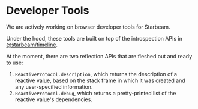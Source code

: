 # Developer Tools

We are actively working on browser developer tools for Starbeam.

Under the hood, these tools are built on top of the introspection APIs in [@starbeam/timeline].

At the moment, there are two reflection APIs that are fleshed out and ready to use:

1. `ReactiveProtocol.description`, which returns the description of a reactive value, based on the
   stack frame in which it was created and any user-specified information.
2. `ReactiveProtocol.debug`, which returns a pretty-printed list of the reactive value's dependencies.

[@starbeam/timeline]: ../api/timeline.md#export-const-reactiveprotocol

